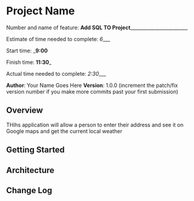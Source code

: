 # Project Name
Number and name of feature: ____Add SQL TO Project____________________________

Estimate of time needed to complete: _6____

Start time: ___9:00__

Finish time: __11:30___

Actual time needed to complete: _2:30____

**Author**: Your Name Goes Here
**Version**: 1.0.0 (increment the patch/fix version number if you make more commits past your first submission)

## Overview
THihs application will allow a person to enter their address and see it on Google maps and get the current local weather

## Getting Started
<!-- What are the steps that a user must take in order to build this app on their own machine and get it running? -->

## Architecture
<!-- Provide a detailed description of the application design. What technologies (languages, libraries, etc) you're using, and any other relevant design information. -->

## Change Log
<!-- Use this area to document the iterative changes made to your application as each feature is successfully implemented. Use time stamps. Here's an examples:

01-01-2001 4:59pm - Application now has a fully-functional express server, with a GET route for the location resource.

## Credits and Collaborations
Floyd and Austin